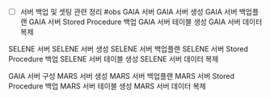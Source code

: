 - [ ] 서버 백업 및 셋팅 관련 정리 #obs 
GAIA 서버
	GAIA 서버 생성
	GAIA 서버 백업플랜
	GAIA 서버 Stored Procedure 백업
	GAIA 서버 테이블 생성
	GAIA 서버 데이터 복제
	
 SELENE 서버
	 SELENE 서버 생성
	SELENE 서버 백업플랜
	SELENE 서버 Stored Procedure 백업
	SELENE 서버 테이블 생성
	SELENE 서버 데이터 복제
	
GAIA 서버 구성
	MARS 서버 생성
	MARS 서버 백업플랜
	MARS 서버 Stored Procedure 백업
	MARS 서버 테이블 생성
	MARS 서버 데이터 복제

